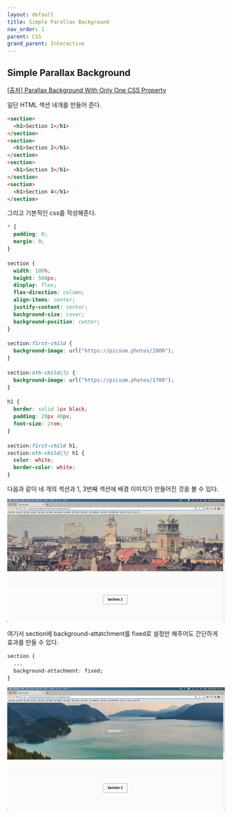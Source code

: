 ```yaml
---
layout: default
title: Simple Parallax Background
nav_order: 1
parent: CSS
grand_parent: Interactive
---
```


## Simple Parallax Background

[[출처] Parallax Background With Only One CSS Property](https://youtu.be/h92U3eRMvw0)

일단 HTML 섹션 네개를 만들어 준다.

```html
<section>
  <h1>Section 1</h1>
</section>
<section>
  <h1>Section 2</h1>
</section>
<section>
  <h1>Section 3</h1>
</section>
<section>
  <h1>Section 4</h1>
</section>
```

그리고 기본적인 css를 작성해준다.

```css
* {
  padding: 0;
  margin: 0;
}

section {
  width: 100%;
  height: 500px;
  display: flex;
  flex-direction: column;
  align-items: center;
  justify-content: center;
  background-size: cover;
  background-position: center;
}

section:first-child {
  background-image: url("https://picsum.photos/2000");
}

section:nth-child(3) {
  background-image: url("https://picsum.photos/1700");
}

h1 {
  border: solid 1px black;
  padding: 20px 40px;
  font-size: 2rem;
}

section:first-child h1,
section:nth-child(3) h1 {
  color: white;
  border-color: white;
}
```

다음과 같이 네 개의 섹션과 1, 3번째 섹션에 배경 이미지가 만들어진 것을 볼 수 있다.

![result](./img/01/01.gif)

여기서 section에 background-attatchment를 fixed로 설정만 해주어도 간단하게 효과를 만들 수 있다.

```css
section {
  ...
  background-attachment: fixed;
}
```

![result](./img/01/02.gif)
